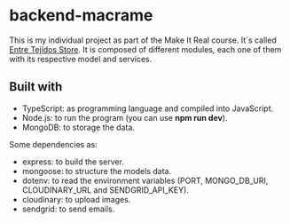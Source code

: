# backend-macrame
This is my individual project as part of the Make It Real course. It´s called [Entre Tejidos Store](https://frontend-macrame.vercel.app/). It is composed of different modules, each one of them with its respective model and services.

## Built with
- TypeScript: as programming language and compiled into JavaScript.
- Node.js: to run the program (you can use **npm run dev**).
- MongoDB: to storage the data.

Some dependencies as:
- express: to build the server.
- mongoose: to structure the models data.
- dotenv: to read the environment variables (PORT, MONGO_DB_URI, CLOUDINARY_URL and SENDGRID_API_KEY).
- cloudinary: to upload images.
- sendgrid: to send emails.
